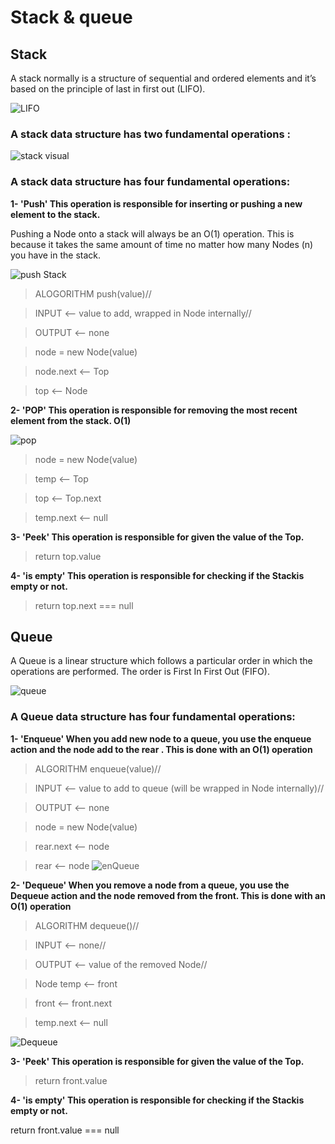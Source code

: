# Stack & queue 

## Stack

A stack normally is a structure of sequential and ordered elements and it’s based on the principle of last in first out (LIFO).

![LIFO](https://d585tldpucybw.cloudfront.net/sfimages/default-source/blogs/2020/2020-11/lifo.png)

### **A stack data structure has two fundamental operations :**

![stack visual](https://codefellows.github.io/common_curriculum/data_structures_and_algorithms/Code_401/class-10/resources/images/stack1.PNG)


### **A stack data structure has four fundamental operations:**


 **1- 'Push' This operation is responsible for inserting or pushing a new element to the stack.**

Pushing a Node onto a stack will always be an O(1) operation. This is because it takes the same amount of time no matter how many Nodes (n) you have in the stack.

![push Stack](https://codefellows.github.io/common_curriculum/data_structures_and_algorithms/Code_401/class-10/resources/images/pushStack3.PNG)

> ALOGORITHM push(value)//

> INPUT <-- value to add, wrapped in Node internally//

> OUTPUT <-- none

>   node = new Node(value)

>   node.next <-- Top

>   top <-- Node


 **2- 'POP' This operation is responsible for removing the most recent element from the stack. O(1)**

 ![pop](https://codefellows.github.io/common_curriculum/data_structures_and_algorithms/Code_401/class-10/resources/images/popStack4.PNG)

>   node = new Node(value)

>   temp <-- Top

>   top <-- Top.next
 
>   temp.next <-- null

 **3- 'Peek' This operation is responsible for given the value of the Top.**

 > return top.value

 **4- 'is empty' This operation is responsible for checking if the Stackis empty or not.**

 > return top.next === null

## Queue 

A Queue is a linear structure which follows a particular order in which the operations are performed. The order is First In First Out (FIFO).

![queue](https://media.geeksforgeeks.org/wp-content/cdn-uploads/gq/2014/02/Queue.png)

### **A Queue data structure has four fundamental operations:**

**1- 'Enqueue' When you add new node to a queue, you use the enqueue action and the node add to the rear . This is done with an O(1) operation**

 >ALGORITHM enqueue(value)//

 > INPUT <-- value to add to queue (will be wrapped in Node internally)//
 
 > OUTPUT <-- none

 >  node = new Node(value)

 >  rear.next <-- node

>   rear <-- node
 ![enQueue](https://codefellows.github.io/common_curriculum/data_structures_and_algorithms/Code_401/class-10/resources/images/Enqueue3.PNG)


**2- 'Dequeue' When you remove a node from a queue, you use the Dequeue action and the node removed from the front. This is done with an O(1) operation**

>ALGORITHM dequeue()//

> INPUT <-- none//

> OUTPUT <-- value of the removed Node//

>   Node temp <-- front

>   front <-- front.next

>   temp.next <-- null

![Dequeue](https://codefellows.github.io/common_curriculum/data_structures_and_algorithms/Code_401/class-10/resources/images/Dequeue3.PNG)


 **3- 'Peek' This operation is responsible for given the value of the Top.**

 > return front.value

 **4- 'is empty' This operation is responsible for checking if the Stackis empty or not.**

return front.value === null 
 


 



